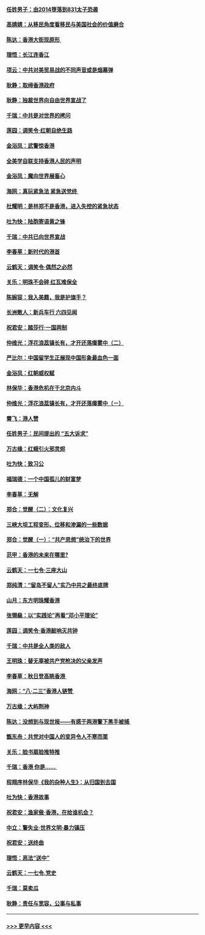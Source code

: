 #### [任姓男子：由2014堕落到831太子恐袭](../pages/nsc993/n11496683.md?t=09040401) 
#### [高婧婧：从移民角度看移民与美国社会的价值磨合](../pages/nsc993/n11495757.md?t=09040401) 
#### [陈达：香港大街现原形 ](../pages/nsc993/n11495441.md?t=09040401) 
#### [理悟：长江连香江](../pages/nsc993/n11495377.md?t=09040401) 
#### [项云：中共对美贸易战的不同声音或是烟幕弹](../pages/nsc993/n11494929.md?t=09040401) 
#### [耿静：取缔香港政府](../pages/nsc993/n11494218.md?t=09040401) 
#### [耿静：独裁世界向自由世界宣战了](../pages/nsc993/n11494190.md?t=09040401) 
#### [千瑞：中共是对世界的拷问](../pages/nsc993/n11493021.md?t=09040401) 
#### [莲园：调笑令‧红朝自绝生路](../pages/nsc993/n11493011.md?t=09040401) 
#### [金浴凤：武警惊香港](../pages/nsc993/n11492994.md?t=09040401) 
#### [全美学自联支持香港人民的声明](../pages/nsc993/n11492630.md?t=09040401) 
#### [金浴凤：魔向世界展畜心](../pages/nsc993/n11492599.md?t=09040401) 
#### [海网：真玩紧急法 紧急送党终 ](../pages/nsc993/n11492535.md?t=09040401) 
#### [杜耀明：是林郑不是香港，进入失控的紧急状态](../pages/nsc993/n11491420.md?t=09040401) 
#### [吐为快：陆胞寄语黄之锋](../pages/nsc993/n11491117.md?t=09040401) 
#### [千瑞：中共已向世界宣战](../pages/nsc993/n11490123.md?t=09040401) 
#### [李春草：新时代的港首](../pages/nsc993/n11489864.md?t=09040401) 
#### [云鹤天：调笑令·偶然之必然](../pages/nsc993/n11489701.md?t=09040401) 
#### [关乐：明珠不会碎 红瓦难保全](../pages/nsc993/n11489647.md?t=09040401) 
#### [陈婉容：我入美籍，我是护旗手？](../pages/nsc993/n11487908.md?t=09040401) 
#### [长洲散人：新兵车行 六四见闻](../pages/nsc993/n11487729.md?t=09040401) 
#### [祝君安：踏莎行‧一国两制](../pages/nsc993/n11487699.md?t=09040401) 
#### [仲维光：浮花浪蕊镇长有，才开还落瘴雾中（二）](../pages/nsc993/n11483286.md?t=09040401) 
#### [严比尔：中国留学生正展现中国形象最血色一面](../pages/nsc993/n11485145.md?t=09040401) 
#### [金浴凤：红朝威权赋](../pages/nsc993/n11485191.md?t=09040401) 
#### [林保华：香港危机在于北京内斗](../pages/nsc993/n11484593.md?t=09040401) 
#### [仲维光：浮花浪蕊镇长有，才开还落瘴雾中（ㄧ）](../pages/nsc993/n11483259.md?t=09040401) 
#### [霄飞：港人赞](../pages/nsc993/n11482957.md?t=09040401) 
#### [任姓男子：民间提出的 “五大诉求”](../pages/nsc993/n11482897.md?t=09040401) 
#### [万古缘：红蛾引火邪灵烬](../pages/nsc993/n11482886.md?t=09040401) 
#### [吐为快：致习公](../pages/nsc993/n11482867.md?t=09040401) 
#### [福瑞德：一个中国孤儿的财富梦](../pages/nsc993/n11482817.md?t=09040401) 
#### [李春草：无解](../pages/nsc993/n11482791.md?t=09040401) 
#### [郑合：觉醒（二）：文化复兴](../pages/nsc993/n11478025.md?t=09040401) 
#### [三峡大坝工程变形、位移和渗漏的一些数据](../pages/nsc993/n11478232.md?t=09040401) 
#### [郑合：觉醒（一）：“共产思想”统治下的世界](../pages/nsc993/n11477663.md?t=09040401) 
#### [范甲：香港的未来在哪里?](../pages/nsc993/n11477249.md?t=09040401) 
#### [云鹤天：一七令·三座大山](../pages/nsc993/n11477192.md?t=09040401) 
#### [郑纯清：“留岛不留人”实乃中共之最终底牌](../pages/nsc993/n11476160.md?t=09040401) 
#### [山月：东方明珠耀香港](../pages/nsc993/n11476077.md?t=09040401) 
#### [张翎燊：以“实践论”再看“邓小平理论”](../pages/nsc993/n11475733.md?t=09040401) 
#### [莲园：调笑令‧香港敲响灭共钟](../pages/nsc993/n11475723.md?t=09040401) 
#### [千瑞：中共是全人类的敌人](../pages/nsc993/n11475329.md?t=09040401) 
#### [王明珠：替无辜被共产党枪决的父亲发声](../pages/nsc993/n11474570.md?t=09040401) 
#### [李春草：秋日登高眺香港 ](../pages/nsc993/n11474491.md?t=09040401) 
#### [海网：“八·二三”香港人链赞 ](../pages/nsc993/n11474538.md?t=09040401) 
#### [万古缘：大屿荆神](../pages/nsc993/n11474401.md?t=09040401) 
#### [陈达：没想到与现世报——有感于两港警下黑手被捕 ](../pages/nsc993/n11472557.md?t=09040401) 
#### [甑东舟：共党对中国人的变异令人不寒而栗](../pages/nsc993/n11472496.md?t=09040401) 
#### [关乐：脸书扇脸推特推](../pages/nsc993/n11472488.md?t=09040401) 
#### [千瑞：香港  你是…… ](../pages/nsc993/n11472459.md?t=09040401) 
#### [程翔序林保华《我的杂种人生》：从归国到去国](../pages/nsc993/n11472369.md?t=09040401) 
#### [吐为快：香港故事](../pages/nsc993/n11471931.md?t=09040401) 
#### [祝君安：渔家傲‧香港，在给谁机会？](../pages/nsc993/n11469718.md?t=09040401) 
#### [中立：警失业‧世界文明‧暴力镇压](../pages/nsc993/n11467566.md?t=09040401) 
#### [祝君安：送终曲](../pages/nsc993/n11467546.md?t=09040401) 
#### [理悟：恶法“送中”](../pages/nsc993/n11467290.md?t=09040401) 
#### [云鹤天：一七令.党史](../pages/nsc993/n11464122.md?t=09040401) 
#### [千瑞：莫卖瓜](../pages/nsc993/n11463014.md?t=09040401) 
#### [耿静：责任与宽容，公事与私事](../pages/nsc993/n11462810.md?t=09040401) 

----
#### [ >>> 更早内容 <<< ](../indexes/nsc993-earlier.md)
